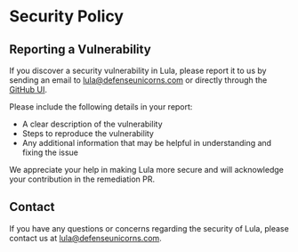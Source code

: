 # Security Policy

## Reporting a Vulnerability

If you discover a security vulnerability in Lula, please report it to us by sending an email to [lula@defenseunicorns.com](mailto:lula@defenseunicorns.com?subject=Vulnerability) or directly through the [GitHub UI](https://github.com/defenseunicorns/lula/security/advisories/new).

Please include the following details in your report:

- A clear description of the vulnerability
- Steps to reproduce the vulnerability
- Any additional information that may be helpful in understanding and fixing the issue

We appreciate your help in making Lula more secure and will acknowledge your contribution in the remediation PR.

## Contact

If you have any questions or concerns regarding the security of Lula, please contact us at [lula@defenseunicorns.com](mailto:lula@defenseunicorns.com).
